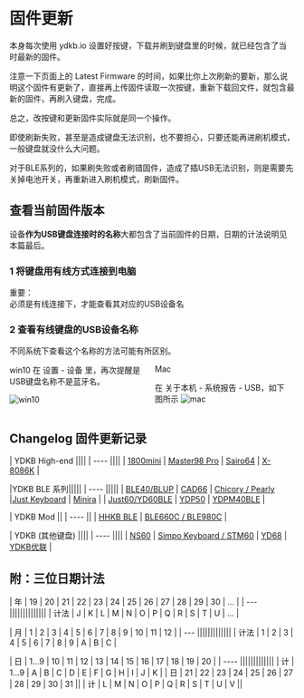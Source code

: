 # 固件更新

本身每次使用 ydkb.io 设置好按键，下载并刷到键盘里的时候，就已经包含了当时最新的固件。

注意一下页面上的 Latest Firmware 的时间，如果比你上次刷新的要新，那么说明这个固件有更新了，直接再上传固件读取一次按键，重新下载回文件，就包含最新的固件，再刷入键盘，完成。

总之，改按键和更新固件实际就是同一个操作。

即使刷新失败，甚至是造成键盘无法识别，也不要担心，只要还能再进刷机模式，一般键盘就没什么大问题。

对于BLE系列的，如果刷失败或者刷错固件，造成了插USB无法识别，则是需要先关掉电池开关，再重新进入刷机模式，刷新固件。


## 查看当前固件版本

设备**作为USB键盘连接时的名称**大都包含了当前固件的日期，日期的计法说明见本篇最后。

### 1 将键盘用有线方式连接到电脑
<html><div class="attention"> 
<subtitle>重要：</subtitle>
<br>必须是有线连接下，才能查看其对应的USB设备名
</div></html>

### 2 查看有线键盘的USB设备名称
不同系统下查看这个名称的方法可能有所区别。

<html>
<two_col>
<div style="float:left;width:48%;">
<col_h5>win10</col_h5>
在 设置 - 设备 里，再次提醒是USB键盘名称不是蓝牙名。

![win10](/assets/firmware_01.jpg)
</div>
<div style="float:left;width:3%;">&nbsp;</div>
<div style="float:left;width:48%;">
<col_h5>Mac</col_h5>

在 关于本机 - 系统报告 - USB，如下图所示
![mac](/assets/firmware_mac_02.jpg)

</div>
</two_col>
<div style="clear:both;"></div>
</html>

## Changelog 固件更新记录

| YDKB High-end ||||
| ---- ||||
| [1800mini](/changelog/1800mini) | [Master98 Pro](/changelog/master98) | [Sairo64](/changelog/sairo64) | [X-8086K](/changelog/x-8086k) |

|YDKB BLE 系列|||||
| ---- |||||
| [BLE40/BLUP](/changelog/ble40_blup) | [CAD66](/changelog/cad66) | [Chicory / Pearly](/changelog/chicory) |[Just Keyboard](/changelog/just) |  [Minira](/changelog/minira) |
| [Just60/YD60BLE](/changelog/yd60ble) | [YDP50](/changelog/ydp50) | [YDPM40BLE](/changelog/ydpm40ble) |

| YDKB Mod ||
| ---- ||
| [HHKB BLE](/changelog/hhkb_ble) | [BLE660C / BLE980C](/changelog/ble660c_980c) |

| YDKB (其他键盘) ||||
| ---- ||||
| [NS60](/changelog/ns60) | [Simpo Keyboard / STM60](/changelog/simpo_stm60) | [YD68](/changelog/yd68) | [YDKB优联](/changelog/ydkb_u2u) |


## 附：三位日期计法
| 年 | 19 | 20 | 21 | 22 | 23 | 24 | 25 | 26 | 27 | 28 | 29 | 30 | ... |
| --- ||||||||||||||
| 计法 | J | K | L | M | N | O | P | Q | R | S | T | U | ... |

| 月 | 1 | 2 | 3 | 4 | 5 | 6 | 7 | 8 | 9 | 10 | 11 | 12 |
| --- |||||||||||||
| 计法 | 1 | 2 | 3 | 4 | 5 | 6 | 7 | 8 | 9 | A | B | C |

| 日 | 1...9 | 10 | 11 | 12 | 13 | 14 | 15 | 16 | 17 | 18 | 19 | 20 |
| ---- |||||||||||||
| 计 | 1...9 | A  | B  | C  | D  | E  |  F | G  | H  | I  | J  | K |
| 日 |  21 | 22 | 23 | 24 | 25 | 26 | 27 | 28 | 29 | 30 | 31 ||
| 计 |  L | M | N | O | P | Q | R | S | T | U | V ||